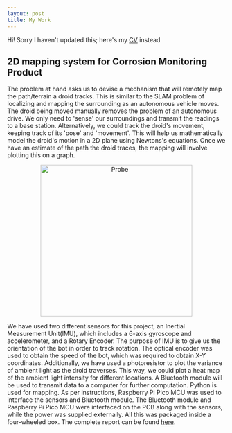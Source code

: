 ```yaml
---
layout: post
title: My Work
---
```


Hi! Sorry I haven't updated this; here's my [CV](/assets/CV.pdf) instead

## 2D mapping system for Corrosion Monitoring Product
The problem at hand asks us to devise a mechanism that will remotely map the path/terrain a droid tracks. This is similar to the SLAM problem of localizing and mapping the surrounding as an autonomous vehicle moves. The droid being moved manually removes the problem of an autonomous drive. We only need to 'sense' our surroundings and transmit the readings to a base station. Alternatively, we could track the droid's movement, keeping track of its 'pose' and 'movement'. This will help us mathematically model the droid's motion in a 2D plane using Newtons's equations. Once we have an estimate of the path the droid traces, the mapping will involve plotting this on a graph.
<p align="center">
<img src="https://github.com/borlaugg/borlaugg.github.io/blob/83965f6f18be9f827c4a3931b1f1d2c91573bc85/assets/img/Probe.jpg" alt="Probe" width="350"/>               
</p>

 We have used two different sensors for this project, an Inertial Measurement Unit(IMU), which includes a 6-axis gyroscope and accelerometer, and a Rotary Encoder. The purpose of IMU is to give us the orientation of the bot in order to track rotation. The optical encoder was used to obtain the speed of the bot, which was required to obtain X-Y coordinates. Additionally, we have used a photoresistor to plot the variance of ambient light as the droid traverses. This way, we could plot a heat map of the ambient light intensity for different locations. A Bluetooth module will be used to transmit data to a computer for further computation. Python is used for mapping. As per instructions, Raspberry Pi Pico MCU was used to interface the sensors and Bluetooth module. The Bluetooth module and Raspberry Pi Pico MCU were interfaced on the PCB along with the sensors, while the power was supplied externally. All this was packaged inside a four-wheeled box.
The complete report can be found [here](/assets/EDL_DESIGN.pdf).

